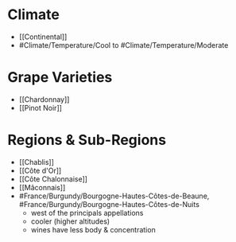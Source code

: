 # Climate
- [[Continental]]
- #Climate/Temperature/Cool to #Climate/Temperature/Moderate
# Grape Varieties
- [[Chardonnay]]
- [[Pinot Noir]]
# Regions & Sub-Regions
- [[Chablis]]
- [[Côte d'Or]]
- [[Côte Chalonnaise]]
- [[Mâconnais]]
- #France/Burgundy/Bourgogne-Hautes-Côtes-de-Beaune, #France/Burgundy/Bourgogne-Hautes-Côtes-de-Nuits
	- west of the principals appellations
	- cooler (higher altitudes)
	- wines have less body & concentration